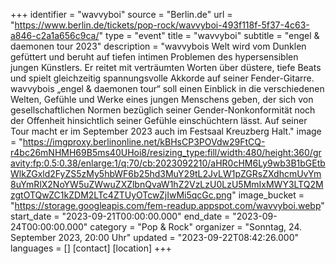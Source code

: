 +++
identifier = "wavvyboi"
source = "Berlin.de"
url = "https://www.berlin.de/tickets/pop-rock/wavvyboi-493f118f-5f37-4c63-a846-c2a1a656c9ca/"
type = "event"
title = "wavvyboi"
subtitle = "engel & daemonen tour 2023"
description = "wavvybois Welt wird vom Dunklen gefüttert und beruht auf tiefen intimen Problemen des hypersensiblen jungen Künstlers. Er reitet mit verträumten Worten über düstere, tiefe Beats und spielt gleichzeitig spannungsvolle Akkorde auf seiner Fender-Gitarre.
wavvybois „engel & daemonen tour“ soll einen Einblick in die  verschiedenen Welten, Gefühle und Werke eines jungen Menschens geben,  der sich von gesellschaftlichen Normen bezüglich seiner  Gender-Nonkonformität noch der Offenheit hinsichtlich seiner Gefühle  einschüchtern lässt. Auf seiner Tour macht er im September 2023 auch im Festsaal Kreuzberg Halt."
image = "https://imgproxy.berlinonline.net/kBHsCP3POVdw29FtCQ-r4bc26mNHMH69B5ms40UHoi8/resizing_type:fill/width:480/height:360/gravity:fp:0.5:0.38/enlarge:1/q:70/cb:2023092210/aHR0cHM6Ly9wb3B1bGEtbWlkZGxld2FyZS5zMy5hbWF6b25hd3MuY29tL2JvLW1pZGRsZXdhcmUvYm8uYmRlX2NoYW5uZWwuZXZlbnQvaW1hZ2VzLzU0LzU5MmIxMWY3LTQ2MzgtOTQwZC1kZDM2LTc4ZTUyOTcwZjIwMi5qcGc.png"
image_bucket = "https://storage.googleapis.com/fem-readup.appspot.com/wavvyboi.webp"
start_date = "2023-09-21T00:00:00.000"
end_date = "2023-09-24T00:00:00.000"
category = "Pop & Rock"
organizer = "Sonntag, 24. September 2023, 20:00 Uhr"
updated = "2023-09-22T08:42:26.000"
languages = []
[contact]
[location]
+++